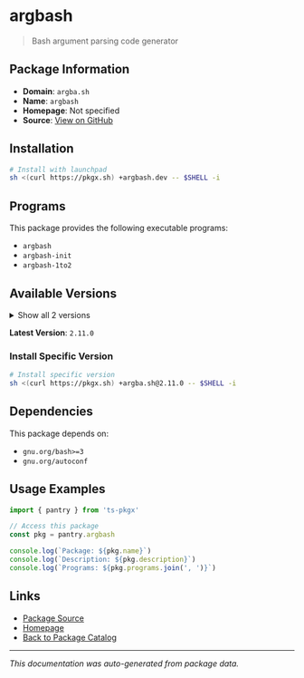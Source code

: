 # argbash

> Bash argument parsing code generator

## Package Information

- **Domain**: `argba.sh`
- **Name**: `argbash`
- **Homepage**: Not specified
- **Source**: [View on GitHub](https://github.com/pkgxdev/pantry/tree/main/projects/argbash.dev/package.yml)

## Installation

```bash
# Install with launchpad
sh <(curl https://pkgx.sh) +argbash.dev -- $SHELL -i
```

## Programs

This package provides the following executable programs:

- `argbash`
- `argbash-init`
- `argbash-1to2`

## Available Versions

<details>
<summary>Show all 2 versions</summary>

- `2.11.0`, `2.10.0`

</details>

**Latest Version**: `2.11.0`

### Install Specific Version

```bash
# Install specific version
sh <(curl https://pkgx.sh) +argba.sh@2.11.0 -- $SHELL -i
```

## Dependencies

This package depends on:

- `gnu.org/bash>=3`
- `gnu.org/autoconf`

## Usage Examples

```typescript
import { pantry } from 'ts-pkgx'

// Access this package
const pkg = pantry.argbash

console.log(`Package: ${pkg.name}`)
console.log(`Description: ${pkg.description}`)
console.log(`Programs: ${pkg.programs.join(', ')}`)
```

## Links

- [Package Source](https://github.com/pkgxdev/pantry/tree/main/projects/argbash.dev/package.yml)
- [Homepage](#)
- [Back to Package Catalog](../package-catalog.md)

---

*This documentation was auto-generated from package data.*
